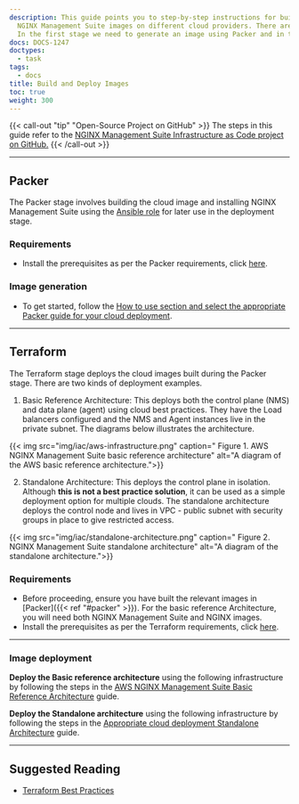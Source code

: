 ```yaml
---
description: This guide points you to step-by-step instructions for building and deploying
  NGINX Management Suite images on different cloud providers. There are two stages in the process.
  In the first stage we need to generate an image using Packer and in the second stage we will deploy it using the Terraform.
docs: DOCS-1247
doctypes:
  - task
tags:
  - docs
title: Build and Deploy Images
toc: true
weight: 300
---
```


{{< call-out "tip" "Open-Source Project on GitHub" >}}
The steps in this guide refer to the <a href="https://github.com/nginxinc/nginx-management-suite-iac" target="_blank">NGINX Management Suite Infrastructure as Code project on GitHub.</a> <i class="fa-solid fa-arrow-up-right-from-square" style="color:#009639;"></i>
{{< /call-out >}}

---
## Packer

The Packer stage involves building the cloud image and installing NGINX Management Suite using the [Ansible role](https://github.com/nginxinc/ansible-role-nginx-management-suite) for later use in the deployment stage.

### Requirements

- Install the prerequisites as per the Packer requirements, click [here](https://github.com/nginxinc/nginx-management-suite-iac/tree/main/packer#Requirements).

### Image generation

- To get started, follow the [How to use section and select the appropriate Packer guide for your cloud deployment](https://github.com/nginxinc/nginx-management-suite-iac/tree/main/packer#how-to-use).

---

## Terraform

The Terraform stage deploys the cloud images built during the Packer stage. There are two kinds of deployment examples.

1. Basic Reference Architecture: This deploys both the control plane (NMS) and data plane (agent) using cloud best practices.
   They have the Load balancers configured and the NMS and Agent instances live in the private subnet.
   The diagrams below illustrates the architecture.

{{< img src="img/iac/aws-infrastructure.png" caption="    Figure 1. AWS NGINX Management Suite basic reference architecture" alt="A diagram of the AWS basic reference architecture.">}}

2. Standalone Architecture: This deploys the control plane in isolation. Although **this is not a best practice solution**, it can be used as a simple deployment option for multiple clouds.
   The standalone architecture deploys the control node and lives in VPC - public subnet with security groups in place to give restricted access.

{{< img src="img/iac/standalone-architecture.png" caption="    Figure 2. NGINX Management Suite standalone architecture" alt="A diagram of the standalone architecture.">}}

### Requirements

- Before proceeding, ensure you have built the relevant images in [Packer]({{< ref "#packer" >}}). For the basic reference Architecture, you will need both NGINX Management Suite and NGINX images.
- Install the prerequisites as per the Terraform requirements, click [here](https://github.com/nginxinc/nginx-management-suite-iac/tree/main/terraform#Requirements).

---

### Image deployment

**Deploy the Basic reference architecture** using the following infrastructure by following the steps in the [AWS NGINX Management Suite Basic Reference Architecture](https://github.com/nginxinc/nginx-management-suite-iac/blob/main/terraform/basic-reference/aws/README.md) guide.

**Deploy the Standalone architecture** using the following infrastructure by following the steps in the [Appropriate cloud deployment Standalone Architecture](https://github.com/nginxinc/nginx-management-suite-iac/tree/main/terraform#how-to-use) guide.

---

## Suggested Reading

- [Terraform Best Practices](https://developer.hashicorp.com/terraform/cloud-docs/recommended-practices)